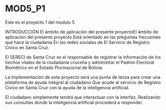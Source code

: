 # MOD5_P1
Este es el proyecto 1 del modulo 5

INTRODUCCIÓN
El ámbito de aplicación del presente proyectoEl ámbito de aplicación del presente proyecto Está orientado en las preguntas frecuentes que hace la ciudadanía En las redes sociales de El Servicio de Registro Cívico en Santa Cruz.

El SERECI de Santa Cruz es el responsable de registrar la información de los hechos vitales de la ciudadanía cruceña y administrar el Padrón Electoral Biométrico en el Estado Plurinacional de Bolivia.

La implementación de este proyecto será una punta de lanza para crear una plataforma de ayuda integral al ciudadano Que acude al servicio de Registro Cívico en Santa Cruz con la ayuda de la inteligencia artificial.

El ciudadano simplemente tendrá que interactuar con la interfaz, Realizando sus consultas donde la inteligencia artificial procederá a responder.




